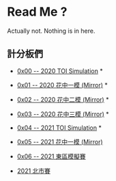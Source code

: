# Read Me ?

Actually not. Nothing is in here.

## 計分板們

- [0x00 -- 2020 TOI Simulation](https://sorahisa.github.io/OI/0x00/Scoreboard/0x00/Ranking.html) *

- [0x01 -- 2020 花中一模 (Mirror)](https://sorahisa.github.io/OI/0x00/Scoreboard/0x01/Ranking.html) *

- [0x02 -- 2020 花中二模 (Mirror)](https://sorahisa.github.io/OI/0x00/Scoreboard/0x02/Ranking.html) *

- [0x03 -- 2020 花中三模 (Mirror)](https://sorahisa.github.io/OI/0x00/Scoreboard/0x03/Ranking.html) *

- [0x04 -- 2021 TOI Simulation](https://sorahisa.github.io/OI/0x00/Scoreboard/0x04/Ranking.html) *

- [0x05 -- 2021 花中一模 (Mirror)](https://sorahisa.github.io/OI/DumpedRanks/0x05/ranking/Ranking.html)

- [0x06 -- 2021 東區模擬賽](https://sorahisa.github.io/OI/DumpedRanks/0x06/ranking/Ranking.html)

- [2021 北市賽](https://sorahisa.github.io/OI/DumpedRanks/nhspc2021_tpe/ranking/Ranking.html)

